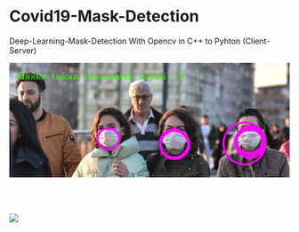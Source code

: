 # Covid19-Mask-Detection
Deep-Learning-Mask-Detection With Opencv in C++ to Pyhton (Client-Server)


<img src="Sample1.png">

<br><br>

<img src="Sample2.png">
